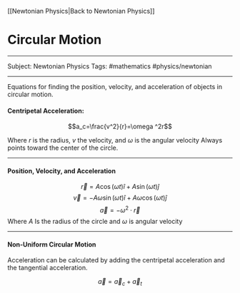 [[Newtonian Physics|Back to Newtonian Physics]]
# Circular Motion

---

Subject: Newtonian Physics
Tags: #mathematics #physics/newtonian

---

Equations for finding the position, velocity, and acceleration of objects in circular motion.

#### **Centripetal Acceleration**:
$$a_c=\frac{v^2}{r}=\omega ^2r$$

Where $r$ is the radius, $v$ the velocity, and $\omega$ is the angular velocity 
Always points toward the center of the circle.

---

#### Position, Velocity, and Acceleration
$$
\vec{r}=A\cos({\omega t})\hat i + A\sin({\omega t})\hat j
$$
$$
\vec v=-A\omega\sin(\omega t)\hat i + A\omega\cos(\omega t)\hat j
$$
$$
\vec a = -\omega^2\cdot\vec r
$$
Where $A$ Is the radius of the circle and $\omega$ is angular velocity

---

#### Non-Uniform Circular Motion

Acceleration can be calculated by adding the centripetal acceleration and the tangential acceleration.

$$\vec a = \vec a_c + \vec  a_t$$